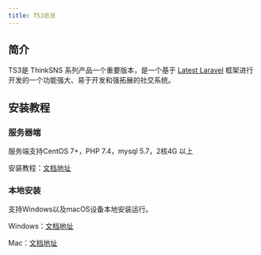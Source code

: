 ```yaml
---
title: TS3总览
---
```


## 简介
TS3是 ThinkSNS 系列产品一个重要版本，是一个基于 [Latest Laravel](https://github.com/laravel/laravel) 框架进行开发的一个功能强大、易于开发和强拓展的社交系统。

## 安装教程

### 服务器端

服务端支持CentOS 7+，PHP 7.4，mysql 5.7，2核4G 以上

安装教程：[文档地址](/v3/guide/installation/server.md)

### 本地安装

支持Windows以及macOS设备本地安装运行。

Windows：[文档地址](/v3/guide/installation/windows.md)

Mac：[文档地址](/v3/guide/installation/mac.md)

